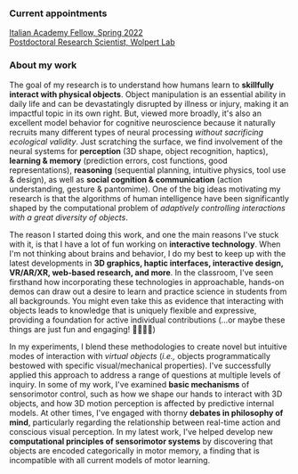 ### Current appointments
[Italian Academy Fellow, Spring 2022](https://italianacademy.columbia.edu)<br>
[Postdoctoral Research Scientist, Wolpert Lab](https://wolpertlab.neuroscience.columbia.edu)

### About my work
The goal of my research is to understand how humans learn to **skillfully interact with physical objects**. Object manipulation is an essential ability in daily life and can be devastatingly disrupted by illness or injury, making it an impactful topic in its own right. But, viewed more broadly, it's also an excellent model behavior for cognitive neuroscience because it naturally recruits many different types of neural processing _without sacrificing ecological validity_. Just scratching the surface, we find involvement of the neural systems for **perception** (3D shape, object recognition, haptics), **learning & memory** (prediction errors, cost functions, good representations), **reasoning** (sequential planning, intuitive physics, tool use & design), as well as **social cognition & communication** (action understanding, gesture & pantomime). One of the big ideas motivating my research is that the algorithms of human intelligence have been significantly shaped by the computational problem of _adaptively controlling interactions with a great diversity of objects_.

The reason I started doing this work, and one the main reasons I've stuck with it, is that I have a lot of fun working on **interactive technology**. When I'm not thinking about brains and behavior, I do my best to keep up with the latest developments in **3D graphics, haptic interfaces, interactive design, VR/AR/XR, web-based research, and more**. In the classroom, I've seen firsthand how incorporating these technologies in approachable, hands-on demos can draw out a desire to learn and practice science in students from all backgrounds. You might even take this as evidence that interacting with objects leads to knowledge that is uniquely flexible and expressive, providing a foundation for active individual contributions (...or maybe these things are just fun and engaging! 🤷‍♂️😅🧀)

In my experiments, I blend these methodologies to create novel but intuitive modes of interaction with _virtual objects_ (_i.e.,_ objects programmatically bestowed with specific visual/mechanical properties). I've successfully applied this approach to address a range of questions at multiple levels of inquiry. In some of my work, I've examined **basic mechanisms** of sensorimotor control, such as how we shape our hands to interact with 3D objects, and how 3D motion perception is affected by predictive internal models. At other times, I've engaged with thorny **debates in philosophy of mind**, particularly regarding the relationship between real-time action and conscious visual perception. In my latest work, I've helped develop new **computational principles of sensorimotor systems** by discovering that objects are encoded categorically in motor memory, a finding that is incompatible with all current models of motor learning.
